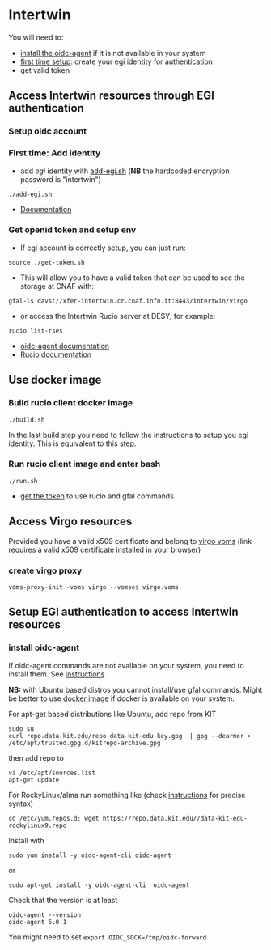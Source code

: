 # Intertwin

You will need to:

- [install the oidc-agent](#install-oidc-agent) if it is not available in your system 
- [first time setup]((#first-time-add-identity)): create your egi identity for authentication
- get valid token

## Access Intertwin resources through EGI authentication

### Setup oidc account

### First time: Add identity

- add *egi* identity with [add-egi.sh](./add-egi.sh) (**NB**  the hardcoded encryption password is "intertwin")
```
./add-egi.sh
```
- [Documentation](https://indigo-dc.gitbook.io/oidc-agent/)

### Get openid token and setup env

- If egi account is correctly setup, you can just run:
```
source ./get-token.sh
```
- This will allow you to have a valid token that can be used to see the storage at CNAF with:
```
gfal-ls davs://xfer-intertwin.cr.cnaf.infn.it:8443/intertwin/virgo
```
- or access the Intertwin Rucio server at DESY, for example:
```
rucio list-rses
```
- [oidc-agent documentation](https://indigo-dc.gitbook.io/oidc-agent/)
- [Rucio documentation](https://rucio.cern.ch/documentation/user/setting_up_the_rucio_client)

## Use docker image

### Build rucio client docker image

```
./build.sh
```
In the last build step you need to follow the instructions to setup you egi identity.
This is equivalent to this [step](#first-time-add-identity).

### Run rucio client image and enter bash

```
./run.sh
```

-  [get the token](#get-openid-token-and-setup-env) to use rucio and gfal commands 

## Access Virgo resources

Provided you have a valid x509 certificate and belong to [virgo voms](https://voms.cnaf.infn.it:8443/voms/virgo) (link requires a valid x509 certificate installed in your browser)

### create virgo proxy

```
voms-proxy-init -voms virgo --vomses virgo.voms 
```


## Setup EGI authentication to access Intertwin resources

### install oidc-agent

If oidc-agent commands are not available on your system, you need to install them. See [instructions](http://repo.data.kit.edu/) 

**NB:** with Ubuntu based distros you cannot install/use gfal commands. Might be better to use [docker image](#build-rucio-client-image) if docker is available on your system.

For apt-get based distributions like Ubuntu, add repo from KIT
```
sudo su
curl repo.data.kit.edu/repo-data-kit-edu-key.gpg  | gpg --dearmor > /etc/apt/trusted.gpg.d/kitrepo-archive.gpg
```
then add repo to
```
vi /etc/apt/sources.list
apt-get update
```

For RockyLinux/alma run something like (check  [instructions](http://repo.data.kit.edu/) for precise syntax)
 ```
cd /etc/yum.repos.d; wget https://repo.data.kit.edu//data-kit-edu-rockylinux9.repo
```

Install with 
``` 
sudo yum install -y oidc-agent-cli oidc-agent
```
or 
```
sudo apt-get install -y oidc-agent-cli  oidc-agent
```
Check that the version is at least
```
oidc-agent --version
oidc-agent 5.0.1
```
You might need to set ```export OIDC_SOCK=/tmp/oidc-forward```

